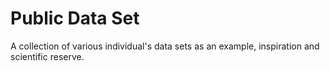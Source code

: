 # Public Data Set

A collection of various individual's data sets as an example, inspiration and
scientific reserve.
